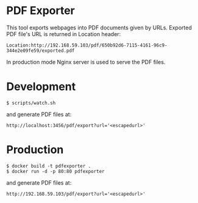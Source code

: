 # PDF Exporter

This tool exports webpages into PDF documents given by URLs. Exported PDF file's URL is returned in Location header:

~~~ {.bash}
Location:http://192.168.59.103/pdf/650b92d6-7115-4161-96c9-344e2e09fe59/exported.pdf
~~~

In production mode Nginx server is used to serve the PDF files.

# Development

~~~ {.bash}
$ scripts/watch.sh
~~~

and generate PDF files at:

~~~ {.bash}
http://localhost:3456/pdf/export?url='<escapedurl>'
~~~

# Production

~~~ {.bash}
$ docker build -t pdfexporter .
$ docker run -d -p 80:80 pdfexporter
~~~

and generate PDF files at:

~~~ {.bash}
http://192.168.59.103/pdf/export?url='<escapedurl>'
~~~
